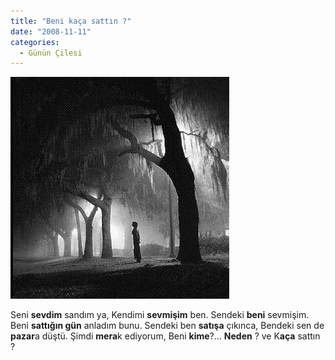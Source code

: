```yaml
---
title: "Beni kaça sattın ?"
date: "2008-11-11"
categories: 
  - Günün Çilesi
---
```


[![gercek_sevgi.jpg](../uploads/2008/11/gercek_sevgi.jpg)](../uploads/2008/11/gercek_sevgi.jpg "gercek_sevgi.jpg")

Seni **sevdim** sandım ya, Kendimi **sevmişim** ben. Sendeki **beni** sevmişim. Beni **sattığın gün** anladım bunu. Sendeki ben **satışa** çıkınca, Bendeki sen de **pazar**a düştü. Şimdi **mera**k ediyorum, Beni **kime**?… **Neden** ? ve K**aça** sattın ?
